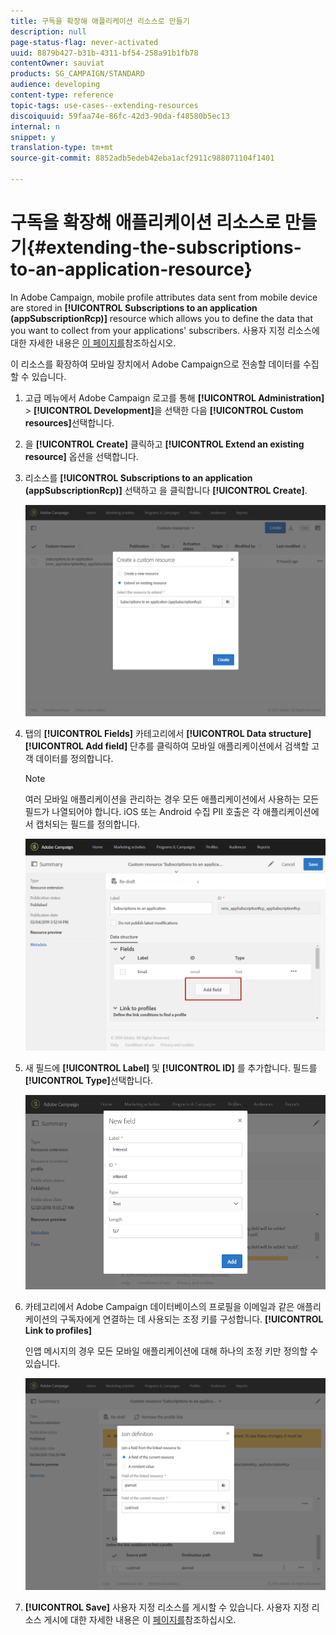 ```yaml
---
title: 구독을 확장해 애플리케이션 리소스로 만들기
description: null
page-status-flag: never-activated
uuid: 8879b427-b31b-4311-bf54-258a91b1fb78
contentOwner: sauviat
products: SG_CAMPAIGN/STANDARD
audience: developing
content-type: reference
topic-tags: use-cases--extending-resources
discoiquuid: 59faa74e-86fc-42d3-90da-f48580b5ec13
internal: n
snippet: y
translation-type: tm+mt
source-git-commit: 8852adb5edeb42eba1acf2911c988071104f1401

---
```



# 구독을 확장해 애플리케이션 리소스로 만들기{#extending-the-subscriptions-to-an-application-resource}

In Adobe Campaign, mobile profile attributes data sent from mobile device are stored in **[!UICONTROL Subscriptions to an application (appSubscriptionRcp)]** resource which allows you to define the data that you want to collect from your applications&#39; subscribers. 사용자 지정 리소스에 대한 자세한 내용은 [이 페이지를](../../developing/using/key-steps-to-add-a-resource.md)참조하십시오.

이 리소스를 확장하여 모바일 장치에서 Adobe Campaign으로 전송할 데이터를 수집할 수 있습니다.

1. 고급 메뉴에서 Adobe Campaign 로고를 통해 **[!UICONTROL Administration]** > **[!UICONTROL Development]**&#x200B;을 선택한 다음 **[!UICONTROL Custom resources]**&#x200B;선택합니다.
1. 을 **[!UICONTROL Create]** 클릭하고 **[!UICONTROL Extend an existing resource]** 옵션을 선택합니다.
1. 리소스를 **[!UICONTROL Subscriptions to an application (appSubscriptionRcp)]** 선택하고 을 클릭합니다 **[!UICONTROL Create]**.

   ![](assets/in_app_personal_data_4.png)

1. 탭의 **[!UICONTROL Fields]** 카테고리에서 **[!UICONTROL Data structure]** **[!UICONTROL Add field]** 단추를 클릭하여 모바일 애플리케이션에서 검색할 고객 데이터를 정의합니다.

   >[!NOTE]
   >
   >여러 모바일 애플리케이션을 관리하는 경우 모든 애플리케이션에서 사용하는 모든 필드가 나열되어야 합니다. iOS 또는 Android 수집 PII 호출은 각 애플리케이션에서 캡처되는 필드를 정의합니다.

   ![](assets/in_app_personal_data.png)

1. 새 필드에 **[!UICONTROL Label]** 및 **[!UICONTROL ID]** 를 추가합니다. 필드를 **[!UICONTROL Type]**&#x200B;선택합니다.

   ![](assets/schema_extension_uc9.png)

1. 카테고리에서 Adobe Campaign 데이터베이스의 프로필을 이메일과 같은 애플리케이션의 구독자에게 연결하는 데 사용되는 조정 키를 구성합니다. **[!UICONTROL Link to profiles]**

   인앱 메시지의 경우 모든 모바일 애플리케이션에 대해 하나의 조정 키만 정의할 수 있습니다.

   ![](assets/in_app_personal_data_3.png)

1. **[!UICONTROL Save]** 사용자 지정 리소스를 게시할 수 있습니다. 사용자 지정 리소스 게시에 대한 자세한 내용은 이 [페이지를](../../developing/using/updating-the-database-structure.md#publishing-a-custom-resource)참조하십시오.

